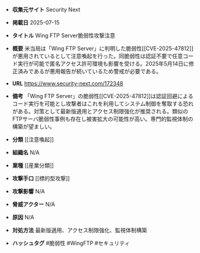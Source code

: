 - **収集元サイト**
Security Next

- **掲載日**
2025-07-15

- **タイトル**
Wing FTP Server脆弱性攻撃注意

- **概要**
米当局は「Wing FTP Server」に判明した脆弱性[[CVE-2025-47812]]が悪用されているとして注意喚起を行った。同脆弱性は認証不要で任意コード実行が可能で匿名アクセス許可環境も影響を受ける。2025年5月14日に修正済みであるが悪用報告が続いているため警戒が必要である。

- **URL**
https://www.security-next.com/172348

- **備考**
「Wing FTP Server」の脆弱性[[CVE-2025-47812]]は認証回避によるコード実行を可能とし攻撃者はこれを利用してシステム制御を奪取する恐れがある。対策として最新版適用とアクセス制限強化が推奨される。類似のFTPサーバ脆弱性事例も存在し被害拡大の可能性が高い。専門的監視体制の構築が望ましい。

- **分類**
[[注意喚起]]

- **組織名**
N/A

- **業種**
[[産業分類]]

- **攻撃手口**
[[標的型攻撃]]

- **攻撃影響**
N/A

- **脅威アクター**
N/A

- **原因**
N/A

- **対処方法**
最新版適用、アクセス制限強化、監視体制構築

- **ハッシュタグ**
#脆弱性 #WingFTP #セキュリティ
